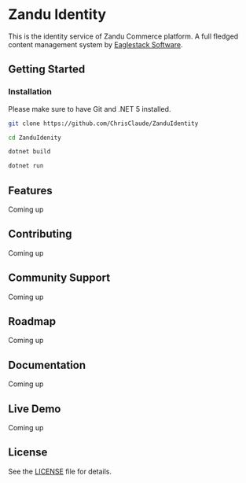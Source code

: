 # Zandu Identity 
This is the identity service of Zandu Commerce platform. A full fledged content management system by [Eaglestack Software](https://eaglestack.tech).

## Getting Started
### Installation
Please make sure to have Git and .NET 5 installed.
```bash
git clone https://github.com/ChrisClaude/ZanduIdentity
```

```bash
cd ZanduIdenity
```

```bash
dotnet build
```

```bash
dotnet run
```

## Features
Coming up

## Contributing
Coming up

## Community Support
Coming up

## Roadmap
Coming up

## Documentation 
Coming up

## Live Demo
Coming up

## License
See the [LICENSE](./LICENSE) file for details.